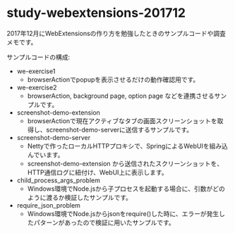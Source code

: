 # study-webextensions-201712

2017年12月にWebExtensionsの作り方を勉強したときのサンプルコードや調査メモです。

サンプルコードの構成:
- we-exercise1
  - browserActionでpopupを表示させるだけの動作確認用です。
- we-exercise2
  - browserAction, background page, option page などを連携させるサンプルです。
- screenshot-demo-extension
  - browserActionで現在アクティブなタブの画面スクリーンショットを取得し、screenshot-demo-serverに送信するサンプルです。
- screenshot-demo-server
  - Nettyで作ったローカルHTTPプロキシで、SpringによるWebUIを組み込んでいます。
  - screenshot-demo-extension から送信されたスクリーンショットを、HTTP通信ログに紐付け、WebUI上に表示します。
- child_process_args_problem
  - Windows環境でNode.jsから子プロセスを起動する場合に、引数がどのように渡るか検証したサンプルです。
- require_json_problem
  - Windows環境でNode.jsからjsonをrequire()した時に、エラーが発生したパターンがあったので検証に用いたサンプルです。



